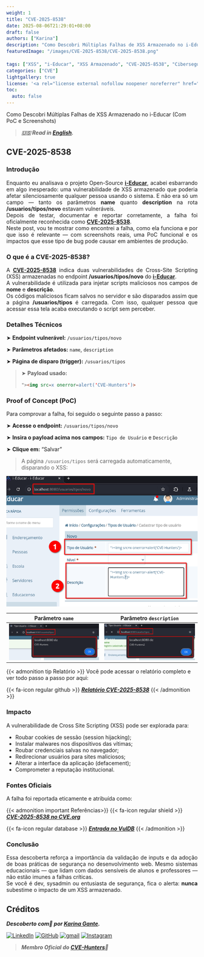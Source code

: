 ```yaml
---
weight: 1
title: "CVE-2025-8538"
date: 2025-08-06T21:29:01+08:00
draft: false
authors: ["Karina"]
description: "Como Descobri Múltiplas Falhas de XSS Armazenado no i-Educar (Com PoC e Screenshots)"
featuredImage: "/images/CVE-2025-8538/CVE-2025-8538.png"

tags: ["XSS", "i-Educar", "XSS Armazenado", "CVE-2025-8538", "Cibersegurança"]
categories: ["CVE"]
lightgallery: true
license: '<a rel="license external nofollow noopener noreferrer" href="https://creativecommons.org/licenses/by-nc/4.0/" target="_blank">CC BY-NC 4.0</a>'
toc:
  auto: false
---
```


Como Descobri Múltiplas Falhas de XSS Armazenado no i-Educar (Com PoC e Screenshots)

<!--more-->

> ***🇺🇸 Read in [English](http://karinagante.github.io/cve-2025-8538/).***

## CVE-2025-8538

### Introdução

<p align="justify">Enquanto eu analisava o projeto Open-Source <b><a href="https://github.com/portabilis/i-educar" target=_blank>i-Educar</a></b>, acabei esbarrando em algo inesperado: uma vulnerabilidade de XSS armazenado que poderia afetar silenciosamente qualquer pessoa usando o sistema. E não era só um campo — tanto os parâmetros <b>name</b> quanto <b>description</b> na rota <b>/usuarios/tipos/novo</b> estavam vulneráveis. </br> Depois de testar, documentar e reportar corretamente, a falha foi oficialmente reconhecida como <b><a href="https://www.cve.org/CVERecord?id=CVE-2025-8538" target=_blank>CVE-2025-8538</a></b>. </br> Neste post, vou te mostrar como encontrei a falha, como ela funciona e por que isso é relevante — com screenshots reais, uma PoC funcional e os impactos que esse tipo de bug pode causar em ambientes de produção.
</p>

### O que é a CVE-2025-8538?

<p align="justify">A <b><a href="https://www.cve.org/CVERecord?id=CVE-2025-8538" target=_blank>CVE-2025-8538</a></b> indica duas vulnerabilidades de Cross-Site Scripting (XSS) armazenadas no endpoint <b>/usuarios/tipos/novo</b> do <b><a href="https://github.com/portabilis/i-educar" target=_blank>i-Educar</a></b>. </br> A vulnerabilidade é utilizada para injetar scripts maliciosos nos campos de <b>nome</b> e <b>descrição</b>. </br> Os códigos maliciosos ficam salvos no servidor e são disparados assim que a página <b>/usuarios/tipos</b> é carregada. Com isso, qualquer pessoa que acessar essa tela acaba executando o script sem perceber. </p>

### Detalhes Técnicos

➤ **Endpoint vulnerável:** `/usuarios/tipos/novo`

➤ **Parâmetros afetados:** `name`, `description`

➤ **Página de disparo (trigger):** `/usuarios/tipos`

> ➤ **Payload usado:** 
> ```html
>"><img src=x onerror=alert('CVE-Hunters')>
>```

### Proof of Concept (PoC)

Para comprovar a falha, foi seguido o seguinte passo a passo:

➤ **Acesse o endpoint:** `/usuarios/tipos/novo`

➤ **Insira o payload acima nos campos:** `Tipo de Usuário` e `Descrição`

➤ **Clique em:** “Salvar”

> A página `/usuarios/tipos` será carregada automaticamente, disparando o XSS:

![](/images/CVE-2025-8538/PoC3.png) 

|   Parâmetro `name`         |    Parâmetro `description`        |
|:------------:|:------------:|
| ![](/images/CVE-2025-8538/PoC1.png)    | ![](/images/CVE-2025-8538/PoC2.png)  |

{{< admonition tip Relatório >}} 
Você pode acessar o relatório completo e ver todo passo a passo por aqui:

{{< fa-icon regular github >}} 
***[Relatório CVE-2025-8538](https://github.com/KarinaGante/KGSec/blob/main/CVEs/i-educar/CVE-2025-8538.md)***
{{< /admonition >}}

### Impacto

A vulnerabilidade de Cross Site Scripting (XSS) pode ser explorada para:

- Roubar cookies de sessão (session hijacking);
- Instalar malwares nos dispositivos das vítimas;
- Roubar credenciais salvas no navegador;
- Redirecionar usuários para sites maliciosos;
- Alterar a interface da aplicação (defacement);
- Comprometer a reputação institucional.

### Fontes Oficiais

A falha foi reportada eticamente e atribuída como:

{{< admonition important Referências>}} 
{{< fa-icon regular shield >}} 
***[CVE-2025-8538 no CVE.org](https://www.cve.org/CVERecord?id=CVE-2025-8538)***

{{< fa-icon regular database >}} 
***[Entrada no VulDB](https://vuldb.com/?id.318667)***
{{< /admonition >}}

### Conclusão

<p align="justify">Essa descoberta reforça a importância da validação de inputs e da adoção de boas práticas de segurança no desenvolvimento web. Mesmo sistemas educacionais — que lidam com dados sensíveis de alunos e professores — não estão imunes a falhas críticas. </br>Se você é dev, sysadmin ou entusiasta de segurança, fica o alerta: <b>nunca</b> subestime o impacto de um XSS armazenado.</p>

## Créditos

***Descoberto com💜 por [Karina Gante](https://karinagante.github.io/).***

[![LinkedIn](https://skillicons.dev/icons?i=linkedin&theme=dark)](https://www.linkedin.com/in/karina-gante/)
[![GitHub](https://skillicons.dev/icons?i=github&theme=dark)](https://www.github.com/KarinaGante/)
[![gmail](https://skillicons.dev/icons?i=gmail&theme=dark)](mailto:karina.gante1@gmail.com)
[![Instagram](https://skillicons.dev/icons?i=instagram&theme=dark)](https://www.instagram.com/karinovisk02/)

> ***Membro Oficial do [CVE-Hunters](https://www.cvehunters.com/)🏹***


